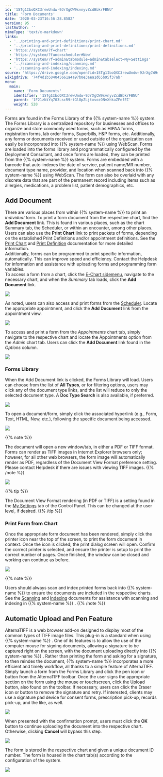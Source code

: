 ```yaml
---
id: '1STg1IboQXC3rewUndw-9JrXgCW9svnyvZcdBbkrFBNU'
title: 'Form Documents'
date: '2020-03-23T16:56:28.858Z'
version: 95
lastAuthor: ''
mimeType: 'text/x-markdown'
links:
  - '../printing-and-print-definitions/print-chart.md'
  - '../printing-and-print-definitions/print-definitions.md'
  - 'https://system/?f=chart'
  - 'https://system/?func=scheduler#Now'
  - 'https://system/?f=admin&tabmodule=admin&tabselect=My+Settings'
  - '../scanning-and-indexing/scanning.md'
  - '../scanning-and-indexing/indexing.md'
source: 'https://drive.google.com/open?id=1STg1IboQXC3rewUndw-9JrXgCW9svnyvZcdBbkrFBNU'
wikigdrive: '74f4d1b504045661a4a97b0e3aea1d65b95f37ab'
menu:
  main:
    name: 'Form Documents'
    identifier: '1STg1IboQXC3rewUndw-9JrXgCW9svnyvZcdBbkrFBNU'
    parent: '1F21zNiYq703LscR9rtGl8pZLjtxvozONvXhkaZFefEI'
    weight: 520
---
```

Forms are found in the Forms Library of the {{% system-name %}} system. The Forms Library is a centralized repository for businesses and offices to organize and store commonly used forms, such as HIPAA forms, registration forms, lab order forms, Superbills, H&P forms, etc. Additionally, any forms or documents received or used outside of the organization can easily be incorporated into {{% system-name %}} using WebScan. Forms are loaded into the forms library and programmatically configured by the Deployment Consultant, and once forms are loaded, they can be printed from the {{% system-name %}} system. Forms are embedded with a barcode that auto-indexes the date of service, patient name/MR number, document type name, provider, and location when scanned back into {{% system-name %}} using WebScan. The form can also be overlaid with any discrete data that are part of the permanent record including items such as allergies, medications, a problem list, patient demographics, etc.
  
## Add Document  
  
There are various places from within {{% system-name %}} to print an *individual* form. To print a form document from the respective chart, find the **Add Document** link. This is found in various places, such as the chart Summary tab, the Scheduler, or within an encounter, among other places. Users can also use the **Print Chart** link to print packets of forms, depending on the established Print Definitions and/or appointment definitions. See the [Print Chart](../printing-and-print-definitions/print-chart.md) and [Print Definition](../printing-and-print-definitions/print-definitions.md) documentation for more detailed information.  
Additionally, forms can be programmed to print specific information, automatically. This can improve speed and efficiency. Contact the Helpdesk for information and assistance with uploading forms and programming form variables.  
To access a form from a chart, click the [E-Chart sidemenu](https://system/?f=chart), navigate to the necessary chart, and when the *Summary* tab loads, click the **Add Document** link.
  
![](../form-documents.assets/04f883e99f3865fd1bdcc8b17b5a3dca.png)  

As noted, users can also access and print forms from the [Scheduler](https://system/?func=scheduler#Now). Locate the appropriate appointment, and click the **Add Document** link from the appointment view.
  
![](../form-documents.assets/60be3b15301a660d7195559d61610288.png)  

To access and print a form from the *Appointments* chart tab, simply navigate to the respective chart and locate the Appointments option from the *Admin* chart tab. Users can click the **Add Document** link found in the *Options* column.
  
![](../form-documents.assets/d3ea60f2ee3fc19774fc437fb9cffb3a.png)  

  
### Forms Library  
  
When the Add Document link is clicked, the Forms Library will load. Users can choose from the list of **All Types**, or for filtering options, users may click any of the document type links, and the list will reduce to only the selected document type. A **Doc Type Search** is also available, if preferred.
  
![](../form-documents.assets/23071618457714009899e0c4f6fabe75.png)  

To open a document/form, simply click the associated hyperlink (e.g., Form, Text, HTML, New, etc.), following the specific document being accessed.
  
![](../form-documents.assets/fcc15c4ae704ac5b4273893ecafebe0d.png)  

{{% note %}}

The document will open a new window/tab, in either a PDF or TIFF format. Forms can render as TIFF images in Internet Explorer browsers only; however, for all other web browsers, the form image will automatically render as PDF, regardless of the Document View Format preference setting. Please contact Helpdesk if there are issues with viewing TIFF images.
{{% /note %}}
  
![](../form-documents.assets/7d49e6ebcd350f84411e7c4dbd6d1129.png)  

{{% tip %}}

The Document View Format rendering (in PDF or TIFF) is a setting found in the [My Settings](https://system/?f=admin&tabmodule=admin&tabselect=My+Settings) tab of the Control Panel. This can be changed at the user level, if desired.
{{% /tip %}}
  
### Print Form from Chart  

Once the appropriate form document has been rendered, simply click the printer icon near the top of the screen, to print the form document in context. Once the icon is clicked, the print dialog screen will open. Confirm the correct printer is selected, and ensure the printer is setup to print the correct number of pages. Once finished, the window can be closed and working can continue as before.
  
![](../form-documents.assets/f38d47fb72df2043dfb47e908168d3a8.png)  

{{% note %}}

Users should always scan and index printed forms back into {{% system-name %}} to ensure the documents are included in the respective charts. See the [Scanning](../scanning-and-indexing/scanning.md) and [Indexing](../scanning-and-indexing/indexing.md) documents for assistance with scanning and indexing in {{% system-name %}} .
{{% /note %}}
  
## Automatic Upload and Pen Feature  

AlternaTIFF is a web browser add-on designed to display most of the common types of TIFF image files. This plug-in is a standard when using {{% system-name %}} . One of its features is to allow the use of the computer mouse for signing documents, allowing a signature to be captured right on the screen, with the document uploading directly into {{% system-name %}} . Rather than printing the form and asking for a signature, to then reindex the document, {{% system-name %}} incorporates a more efficient and timely workflow, all thanks to a simple feature of AlternaTIFF.
Simply launch a form from the Forms Library and click the pen icon or button from the AlternaTIFF toolbar. Once the user signs the appropriate section on the form using the mouse or touchscreen, click the Upload button, also found on the toolbar. If necessary, users can click the Eraser icon or button to remove the signature and retry. If interested, clients may use a signature pad device for consent forms, prescription pick-up, records pick-up, and the like, as well.
  
![](../form-documents.assets/cdb8f8ec673224b783ba63602bd4c51d.png)  

When presented with the confirmation prompt, users must click the **OK** button to continue uploading the document into the respective chart. Otherwise, clicking **Cancel** will bypass this step.
  
![](../form-documents.assets/6fc9d7832a80a33cfed366930f1ab582.png)  

The form is stored in the respective chart and given a unique document ID number. The form is housed in the chart tab(s) according to the configuration of the system.
  
![](../form-documents.assets/1dfb6c8513fce105af8891322997a82b.png)  

